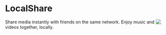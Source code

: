 <h1>LocalShare</h1>
<img src="https://avatars.githubusercontent.com/LocalShare?s=100" align="right">
<p>Share media instantly with friends on the same network.
Enjoy music and videos together, locally.</p>
